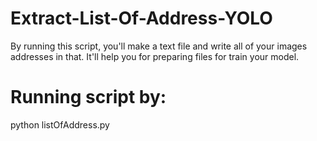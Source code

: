 # Extract-List-Of-Address-YOLO

By running this script, you'll make a text file and write all of your images addresses in that. It'll help you for preparing files for train your model.

# Running script by:
 python listOfAddress.py
